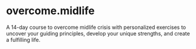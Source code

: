 # overcome.midlife
A 14-day course to overcome midlife crisis with personalized exercises to uncover your guiding principles, develop your unique strengths, and create a fulfilling life.
